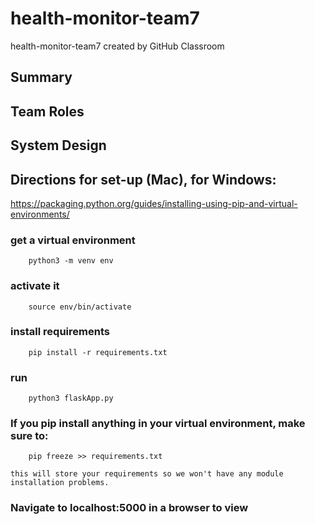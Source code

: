 # health-monitor-team7
health-monitor-team7 created by GitHub Classroom

## Summary

## Team Roles

## System Design


## Directions for set-up (Mac), for Windows:

https://packaging.python.org/guides/installing-using-pip-and-virtual-environments/

### get a virtual environment

        python3 -m venv env

### activate it

        source env/bin/activate

### install requirements

        pip install -r requirements.txt

### run

        python3 flaskApp.py

### If you pip install anything in your virtual environment, make sure to:

        pip freeze >> requirements.txt

    this will store your requirements so we won't have any module installation problems.

### Navigate to localhost:5000 in a browser to view
